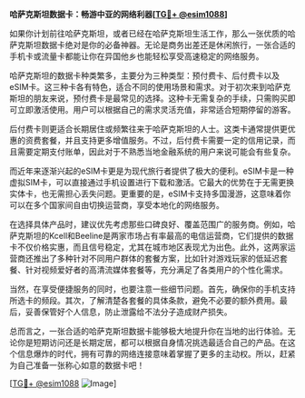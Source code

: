 **哈萨克斯坦数据卡：畅游中亚的网络利器[[TG💪+ @esim1088](https://t.me/s/esim1088)]**

如果你计划前往哈萨克斯坦，或者已经在哈萨克斯坦生活工作，那么一张优质的哈萨克斯坦数据卡绝对是你的必备神器。无论是商务出差还是休闲旅行，一张合适的手机卡或流量卡都能让你在异国他乡也能轻松享受高速稳定的网络服务。

哈萨克斯坦的数据卡种类繁多，主要分为三种类型：预付费卡、后付费卡以及eSIM卡。这三种卡各有特色，适合不同的使用场景和需求。对于初次来到哈萨克斯坦的朋友来说，预付费卡是最常见的选择。这种卡无需复杂的手续，只需购买即可立即激活使用。用户可以根据自己的需求灵活充值，非常适合短期停留的游客。

后付费卡则更适合长期居住或频繁往来于哈萨克斯坦的人士。这类卡通常提供更优惠的资费套餐，并且支持更多增值服务。不过，后付费卡需要一定的信用记录，而且需要定期支付账单，因此对于不熟悉当地金融系统的用户来说可能会有些复杂。

而近年来逐渐兴起的eSIM卡更是为现代旅行者提供了极大的便利。eSIM卡是一种虚拟SIM卡，可以直接通过手机设置进行下载和激活。它最大的优势在于无需更换实体卡，也无需担心丢失问题。更重要的是，eSIM卡支持多国漫游，这意味着你可以在多个国家间自由切换运营商，享受本地化的网络服务。

在选择具体产品时，建议优先考虑那些口碑良好、覆盖范围广的服务商。例如，哈萨克斯坦的Kcell和Beeline是两家市场占有率最高的电信运营商，它们提供的数据卡不仅价格实惠，而且信号稳定，尤其在城市地区表现尤为出色。此外，这两家运营商还推出了多种针对不同用户群体的套餐方案，比如针对游戏玩家的低延迟套餐、针对视频爱好者的高清流媒体套餐等，充分满足了各类用户的个性化需求。

当然，在享受便捷服务的同时，也要注意一些细节问题。首先，确保你的手机支持所选卡的频段。其次，了解清楚各套餐的具体条款，避免不必要的额外费用。最后，妥善保管好个人信息，防止泄露给不法分子造成财产损失。

总而言之，一张合适的哈萨克斯坦数据卡能够极大地提升你在当地的出行体验。无论你是短期访问还是长期定居，都可以根据自身情况挑选最适合自己的产品。在这个信息爆炸的时代，拥有可靠的网络连接意味着掌握了更多的主动权。所以，赶紧为自己准备一张称心如意的数据卡吧！

[[TG💪+ @esim1088](https://t.me/s/esim1088) ![Image](https://i.postimg.cc/4NQfJmqS/Snipaste-2025-05-13-00-14-12.png)]